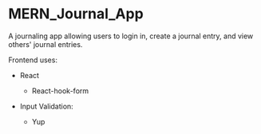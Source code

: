 # MERN_Journal_App
A journaling app allowing users to login in, create a journal entry, and view others' journal entries.


Frontend uses:

- React
    - React-hook-form

- Input Validation:
    - Yup
